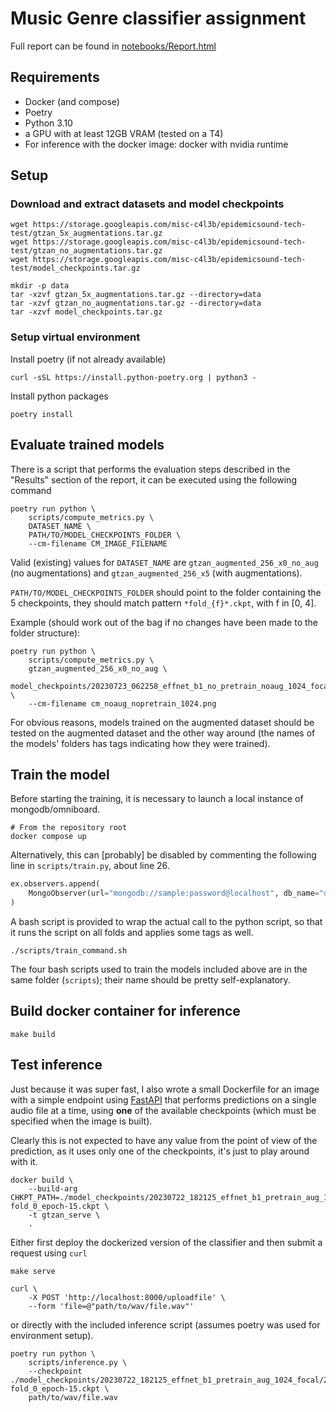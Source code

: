 # Music Genre classifier assignment

Full report can be found in [notebooks/Report.html](notebooks/Report.html)

## Requirements

* Docker (and compose)
* Poetry
* Python 3.10
* a GPU with at least 12GB VRAM (tested on a T4)
* For inference with the docker image: docker with nvidia runtime

## Setup

### Download and extract datasets and model checkpoints

```shell
wget https://storage.googleapis.com/misc-c4l3b/epidemicsound-tech-test/gtzan_5x_augmentations.tar.gz
wget https://storage.googleapis.com/misc-c4l3b/epidemicsound-tech-test/gtzan_no_augmentations.tar.gz
wget https://storage.googleapis.com/misc-c4l3b/epidemicsound-tech-test/model_checkpoints.tar.gz
```

```shell
mkdir -p data
tar -xzvf gtzan_5x_augmentations.tar.gz --directory=data
tar -xzvf gtzan_no_augmentations.tar.gz --directory=data
tar -xzvf model_checkpoints.tar.gz
```

### Setup virtual environment

Install poetry (if not already available)

```shell
curl -sSL https://install.python-poetry.org | python3 -
```

Install python packages

```shell
poetry install
```

## Evaluate trained models

There is a script that performs the evaluation steps described 
in the "Results" section of the report, it can be executed 
using the following command

```shell
poetry run python \
    scripts/compute_metrics.py \
    DATASET_NAME \
    PATH/TO/MODEL_CHECKPOINTS_FOLDER \
    --cm-filename CM_IMAGE_FILENAME
```

Valid (existing) values for `DATASET_NAME` are `gtzan_augmented_256_x0_no_aug` 
(no augmentations) and `gtzan_augmented_256_x5` (with augmentations).

`PATH/TO/MODEL_CHECKPOINTS_FOLDER` should point to the folder 
containing the 5 checkpoints, they should match pattern 
`*fold_{f}*.ckpt`, with f in [0, 4].

Example (should work out of the bag if no changes have been made 
to the folder structure):

```shell
poetry run python \
    scripts/compute_metrics.py \
    gtzan_augmented_256_x0_no_aug \
    model_checkpoints/20230723_062258_effnet_b1_no_pretrain_noaug_1024_focal \
    --cm-filename cm_noaug_nopretrain_1024.png
```

For obvious reasons, models trained on the augmented dataset 
should be tested on the augmented dataset and the other way around 
(the names of the models' folders has tags indicating how they 
were trained).

## Train the model

Before starting the training, it is necessary to launch a local instance of mongodb/omniboard.

```shell
# From the repository root
docker compose up
```

Alternatively, this can [probably] be disabled by commenting the following line in `scripts/train.py`, about line 26.

```python
ex.observers.append(
    MongoObserver(url="mongodb://sample:password@localhost", db_name="db")
)
```

A bash script is provided to wrap the actual call to the python script, so that it runs the script on all folds and applies some tags as well.

```shell
./scripts/train_command.sh
```

The four bash scripts used to train the models included above are in the same folder (`scripts`); their name should be pretty self-explanatory.

## Build docker container for inference

```shell
make build
```

## Test inference

Just because it was super fast, I also wrote a small Dockerfile for an image with a simple endpoint using [FastAPI](https://fastapi.tiangolo.com/) that performs predictions on a single audio file at a time, using **one** of the available checkpoints (which must be specified when the image is built).

Clearly this is not expected to have any value from the point of view of the prediction, as it uses only one of the checkpoints, it's just to play around with it.

```shell
docker build \
    --build-arg CHKPT_PATH=./model_checkpoints/20230722_182125_effnet_b1_pretrain_aug_1024_focal/20230722_182125_effnet_b1_pretrain_aug_1024_focal-fold_0_epoch-15.ckpt \
    -t gtzan_serve \
    .
```

Either first deploy the dockerized version of the classifier and
then submit a request using `curl`

```shell
make serve

curl \
    -X POST 'http://localhost:8000/uploadfile' \
    --form 'file=@"path/to/wav/file.wav"'
```

or directly with the included inference script (assumes poetry 
was used for environment setup).

```shell
poetry run python \
    scripts/inference.py \
    --checkpoint ./model_checkpoints/20230722_182125_effnet_b1_pretrain_aug_1024_focal/20230722_182125_effnet_b1_pretrain_aug_1024_focal-fold_0_epoch-15.ckpt \
    path/to/wav/file.wav
```
